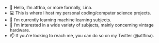 - 👋 Hello, I’m atl1na, or more formally, Lina.
- 💻 This is where I host my personal coding/computer science projects.
- 🌱 I’m currently learning machine learning subjects.
- 👀 I’m interested in a wide variety of subjects, mainly concerning vintage hardware.
- 📫 If you're looking to reach me, you can do so on my Twitter (@atl1ina).
